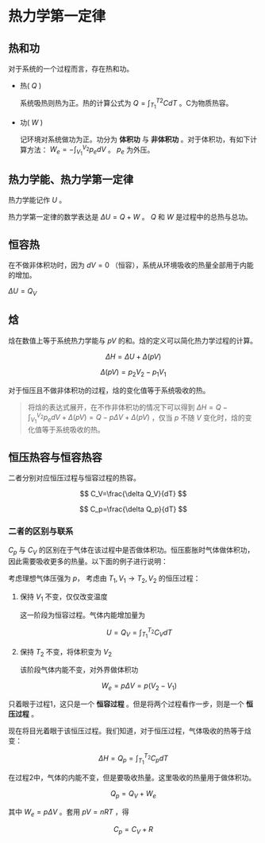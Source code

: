 # 热力学第一定律

## 热和功

对于系统的一个过程而言，存在热和功。

* 热( $Q$ )

    系统吸热则热为正。热的计算公式为 $Q=\int_{T_1}^{T2}CdT$ 。C为物质热容。

* 功( $W$ )

    记环境对系统做功为正。功分为 **体积功** 与 **非体积功** 。对于体积功，有如下计算方法： $W_e=-\int_{V_1}^{V_2}p_edV$ 。 $p_e$ 为外压。

## 热力学能、热力学第一定律

热力学能记作 $U$ 。

热力学第一定律的数学表达是 $\Delta U=Q+W$ 。 $Q$ 和 $W$ 是过程中的总热与总功。

## 恒容热

在不做非体积功时，因为 $dV=0$ （恒容），系统从环境吸收的热量全部用于内能的增加。

$\Delta U=Q_V$

## 焓

焓在数值上等于系统热力学能与 $pV$ 的和。焓的定义可以简化热力学过程的计算。

$$\Delta H = \Delta U + \Delta (pV)$$

$$\Delta(pV)=p_2V_2-p_1V_1$$

对于恒压且不做非体积功的过程，焓的变化值等于系统吸收的热。

> 将焓的表达式展开，在不作非体积功的情况下可以得到 $\Delta H=Q-\int_{V_1}^{V_2}p_edV+\Delta(pV)=Q-p\Delta V+\Delta(pV)$ ，仅当 $p$ 不随 $V$ 变化时，焓的变化值等于系统吸收的热。

## 恒压热容与恒容热容

二者分别对应恒压过程与恒容过程的热容。

$$ C_V=\frac{\delta Q_V}{dT} $$

$$ C_p=\frac{\delta Q_p}{dT} $$

### 二者的区别与联系

$C_p$ 与 $C_V$ 的区别在于气体在该过程中是否做体积功。恒压膨胀时气体做体积功，因此需要吸收更多的热量。以下面的例子进行说明：

考虑理想气体压强为 $p$， 考虑由 $T_1, V_1 \to T_2, V_2$ 的恒压过程：

1. 保持 $V_1$ 不变，仅仅改变温度

    这一阶段为恒容过程。气体内能增加量为

    $$U=Q_V=\int_{T_1}^{T_2}C_VdT$$

2. 保持 $T_2$ 不变，将体积变为 $V_2$

    该阶段气体内能不变，对外界做体积功

    $$W_e=p\Delta V=p(V_2-V_1)$$

只着眼于过程1，这只是一个 **恒容过程** 。但是将两个过程看作一步，则是一个 **恒压过程** 。

现在将目光着眼于该恒压过程。我们知道，对于恒压过程，气体吸收的热等于焓变：

$$ \Delta H =Q_p=\int_{T_1}^{T_2}C_pdT $$

在过程2中，气体的内能不变，但是要吸收热量。这里吸收的热量用于做体积功。

$$ Q_p=Q_V+W_e $$

其中 $W_e=p\Delta V$ 。套用 $pV=nRT$ ，得

$$ C_p=C_V+R $$